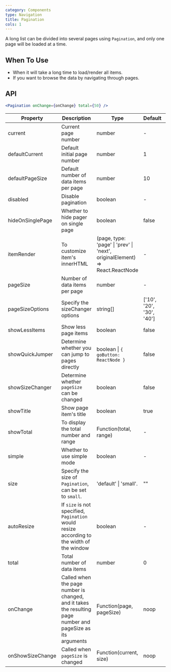 ```yaml
---
category: Components
type: Navigation
title: Pagination
cols: 1
---
```


A long list can be divided into several pages using `Pagination`, and only one page will be loaded at a time.

## When To Use

- When it will take a long time to load/render all items.
- If you want to browse the data by navigating through pages.

## API

```jsx
<Pagination onChange={onChange} total={50} />
```

| Property | Description | Type | Default | Version |
| --- | --- | --- | --- | --- |
| current | Current page number | number | - |  |
| defaultCurrent | Default initial page number | number | 1 |  |
| defaultPageSize | Default number of data items per page | number | 10 |  |
| disabled | Disable pagination | boolean | - |  |
| hideOnSinglePage | Whether to hide pager on single page | boolean | false |  |
| itemRender | To customize item's innerHTML | (page, type: 'page' \| 'prev' \| 'next', originalElement) => React.ReactNode | - |  |
| pageSize | Number of data items per page | number | - |  |
| pageSizeOptions | Specify the sizeChanger options | string\[] | \['10', '20', '30', '40'] |  |
| showLessItems | Show less page items | boolean | false |  |
| showQuickJumper | Determine whether you can jump to pages directly | boolean \| `{ goButton: ReactNode }` | false |  |
| showSizeChanger | Determine whether `pageSize` can be changed | boolean | false |  |
| showTitle | Show page item's title | boolean | true |  |
| showTotal | To display the total number and range | Function(total, range) | - |  |
| simple | Whether to use simple mode | boolean | - |  |
| size | Specify the size of `Pagination`, can be set to `small`. | 'default' \| 'small'. | "" |  |
| autoResize | If `size` is not specified, `Pagination` would resize according to the width of the window | boolean | - |  |
| total | Total number of data items | number | 0 |  |
| onChange | Called when the page number is changed, and it takes the resulting page number and pageSize as its arguments | Function(page, pageSize) | noop |  |
| onShowSizeChange | Called when `pageSize` is changed | Function(current, size) | noop |  |

